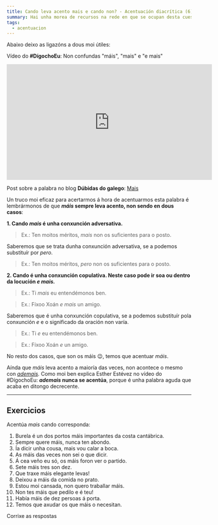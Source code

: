 ```yaml
---
title: Cando leva acento mais e cando non? - Acentuación diacrítica (6)
summary: Hai unha morea de recursos na rede en que se ocupan desta cuestión.
tags:
  - acentuacion
---
```


Abaixo deixo as ligazóns a dous moi útiles:

Vídeo do **#DígochoEu**: Non confundas "máis", "mais" e "e mais"

<iframe width="560" height="315" src="https://www.youtube.com/embed/x69KcvDzAyY" frameborder="0" allow="accelerometer; autoplay; encrypted-media; gyroscope; picture-in-picture" allowfullscreen></iframe>

Post sobre a palabra no blog **Dúbidas do galego**:
[Mais](https://dubidasdogalego.wordpress.com/2012/05/28/mais/)

Un truco moi eficaz para acertarmos á hora de acentuarmos esta palabra é
lembrármonos de que **_máis_ sempre leva acento, non sendo en dous casos**:

**1. Cando _mais_ é unha conxunción adversativa.**

> Ex.: Ten moitos méritos, _mais_ non os suficientes para o posto.

Saberemos que se trata dunha conxunción adversativa, se a podemos substituír por
_pero_.

> Ex.: Ten moitos méritos, _pero_ non os suficientes para o posto.

**2. Cando é unha conxunción copulativa. Neste caso pode ir soa ou dentro da
locución _e mais._**

> Ex.: Ti _mais_ eu entendémonos ben.

> Ex.: Fíxoo Xoán _e mais_ un amigo.

Saberemos que é unha conxunción copulativa, se a podemos substituír pola
conxunción _e_ e o significado da oración non varía.

> Ex.: Ti _e_ eu entendémonos ben.

> Ex.: Fíxoo Xoán _e_ un amigo.

No resto dos casos, que son os máis 😉, temos que acentuar _máis_.

Aínda que _máis_ leva acento a maioría das veces, non acontece o mesmo con
_[ademais](https://www.youtube.com/watch?v=k0TG40BtW78)._ Como moi ben explica
Esther Estévez no vídeo do #DígochoEu: **_ademais_ nunca se acentúa**, porque é
unha palabra aguda que acaba en ditongo decrecente.

---

## Exercicios

Acentúa _mais_ cando corresponda:

1. Burela é un dos portos <e-answer>máis</e-answer> importantes da costa
   cantábrica.
2. Sempre quere <e-answer>máis</e-answer>, nunca ten abondo.
3. Ía dicir unha cousa, <e-answer>mais</e-answer> vou calar a boca.
4. As <e-answer>máis</e-answer> das veces non sei o que dicir.
5. Á cea veño eu só, os <e-answer>máis</e-answer> foron ver o partido.
6. Sete <e-answer>máis</e-answer> tres son dez.
7. Que traxe <e-answer>máis</e-answer> elegante levas!
8. Deixou a <e-answer>máis</e-answer> da comida no prato.
9. Estou moi cansada, non quero traballar <e-answer>máis</e-answer>.
10. Non tes <e-answer>máis</e-answer> que pedilo e é teu!
11. Había <e-answer>máis</e-answer> de dez persoas á porta.
12. Temos que axudar os que <e-answer>máis</e-answer> o necesitan.

<e-validate>Corrixe as respostas</e-validate>

